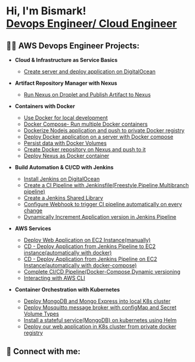 <h1>Hi, I'm Bismark! <br/><a href="https://github.com/bondgh0954">Devops Engineer/ Cloud Engineer</a>

<h2>👨‍💻 AWS Devops Engineer Projects:</h2>

- <b>Cloud & Infrastructure as Service Basics</b>
  - [Create server and deploy application on DigitalOcean](https://github.com/bondgh0954/Devops_DemoProject_cloud.git)
- <b>Artifact Repository Manager with Nexus</b>
  - [Run Nexus on Droplet and Publish Artifact to Nexus](https://github.com/bondgh0954/Devops-Project-Nexus.git) 
- <b>Containers with Docker</b>
  - [Use Docker for local development](https://)
  - [Docker Compose- Run multiple Docker containers](https://)  
  - [Dockerize Nodejs application and push to private Docker registry](https://)
  - [Deploy Docker application on a server with Docker compose](https://)
  - [Persist data with Docker Volumes](https://)
  - [Create Docker repository on Nexus and push to it ](https://)
  - [Deploy Nexus as Docker container](https://)
  
- <b>Build Automation & CI/CD with Jenkins</b>
  - [Install Jenkins on DigitalOcean](https://github.com/bondgh0954/Jenkins-DemoProject1.git)
  - [Create a CI Pipeline with Jenkinsfile(Freestyle,Pipeline,Multibranch pipeline)](https://github.com/bondgh0954/jenkins-DemoProject2.git)
  - [Create a Jenkins Shared Library](https://github.com/bondgh0954/Jenkins-DemoProject-SharedLibrary.git)
  - [Configure Webhook to trigger CI pipeline automatically on every change](https://)
  - [Dynamically Increment Application version in Jenkins Pipeline](https://github.com/bondgh0954/jenkins-incrementVersion.git)
- <b>AWS Services</b>
  - [Deploy Web Application on EC2 Instance(manually)](https://github.com/bondgh0954/DevopsProject-AWS1.git)
  - [CD - Deploy Application from Jenkins Pipeline to EC2 instance(automatically with docker)](https://github.com/bondgh0954/AWSProject2-deployment.git)
  - [CD - Deploy Application from Jenkins Pipeline on EC2 Instance(automatically with docker-compose)](https://)
  - [Complete CI/CD Pipeline(Docker-Compose,Dynamic versioning](https://)
  - [Interacting with AWS CLI](https://)
- <b>Container Orchestration with Kubernetes</b>
  - [Deploy MongoDB and Mongo Express into local K8s cluster](https://github.com/bondgh0954/Kubernetes_Project1.git)
  - [Deploy Mosquitto message broker with configMap and Secret Volume Types](https://github.com/bondgh0954/Kubernetes_Project2.git)
  - [Install a stateful service(MongoDB) on kubernetes using Helm]( https://github.com/bondgh0954/kubernetes-project3.git)
  - [Deploy our web application in K8s cluster from private docker registry](https://github.com/bondgh0954/Kubernetes-project4.git )
   

<h2> 🤳 Connect with me:</h2>







<!--
**bondgh0954/bondgh0954** is a ✨ _special_ ✨ repository because its `README.md` (this file) appears on your GitHub profile.

Here are some ideas to get you started:

- 🔭 I’m currently working on ...
- 🌱 I’m currently learning ...
- 👯 I’m looking to collaborate on ...
- 🤔 I’m looking for help with ...
- 💬 Ask me about ...
- 📫 How to reach me: ...
- 😄 Pronouns: ...
- ⚡ Fun fact: ...
-->
